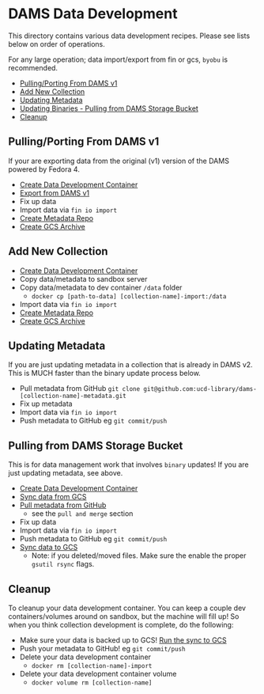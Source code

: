# DAMS Data Development

This directory contains various data development recipes.  Please see lists below on order of operations.

For any large operation; data import/export from fin or gcs, `byobu` is recommended.

 - [Pulling/Porting From DAMS v1](#pullingporting-from-dams-v1)
 - [Add New Collection](#add-new-collection)
 - [Updating Metadata](#updating-metadata)
 - [Updating Binaries - Pulling from DAMS Storage Bucket](#pulling-from-dams-storage-bucket)
 - [Cleanup](#cleanup)


## Pulling/Porting From DAMS v1

If your are exporting data from the original (v1) version of the DAMS powered by Fedora 4.

 - [Create Data Development Container](data-dev-container.md)
 - [Export from DAMS v1](dams-v1-data-export.md)
 - Fix up data
 - Import data via `fin io import`
 - [Create Metadata Repo](git-metadata-repo.md)
 - [Create GCS Archive](gcs-archive.md)

## Add New Collection

 - [Create Data Development Container](data-dev-container.md)
 - Copy data/metadata to sandbox server
 - Copy data/metadata to dev container `/data` folder
   - `docker cp [path-to-data] [collection-name]-import:/data`
 - Import data via `fin io import`
 - [Create Metadata Repo](git-metadata-repo.md)
 - [Create GCS Archive](gcs-archive.md)

## Updating Metadata

If you are just updating metadata in a collection that is already in DAMS v2.  This is MUCH faster than the binary update process below.

 - Pull metadata from GitHub `git clone git@github.com:ucd-library/dams-[collection-name]-metadata.git`
 - Fix up metadata
 - Import data via `fin io import`
 - Push metadata to GitHub eg `git commit/push`

## Pulling from DAMS Storage Bucket

This is for data management work that involves `binary` updates!  If you are just updating metadata, see above.

 - [Create Data Development Container](data-dev-container.md)
 - [Sync data from GCS](gcs-archive.md)
 - [Pull metadata from GitHub](git-metadata-repo.md)
   - see the `pull and merge` section
 - Fix up data
 - Import data via `fin io import`
 - Push metadata to GitHub eg `git commit/push`
 - [Sync data to GCS](gcs-archive.md)
   - Note: if you deleted/moved files.  Make sure the enable the proper `gsutil rsync` flags.

## Cleanup

To cleanup your data development container.  You can keep a couple dev containers/volumes around on sandbox, but the machine will fill up! So when you think collection development is complete, do the following:

 - Make sure your data is backed up to GCS! [Run the sync to GCS](gcs-archive.md)
 - Push your metadata to GitHub! eg `git commit/push`
 - Delete your data development container
   - `docker rm [collection-name]-import`
 - Delete your data development container volume
   - `docker volume rm [collection-name]`
  
